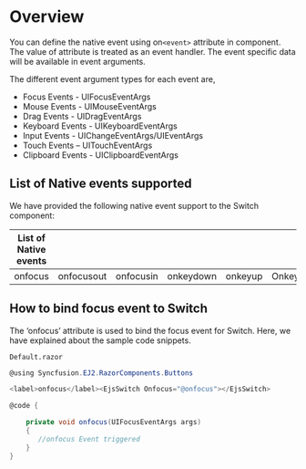 # Overview

You can define the native event using on`<event>` attribute in component. The value of attribute is treated as an event handler. The event specific data will be available in event arguments.

The different event argument types for each event are,

* Focus Events - UIFocusEventArgs
* Mouse Events - UIMouseEventArgs
* Drag Events - UIDragEventArgs
* Keyboard Events - UIKeyboardEventArgs
* Input Events - UIChangeEventArgs/UIEventArgs
* Touch Events – UITouchEventArgs
* Clipboard Events - UIClipboardEventArgs

## List of Native events supported

We have provided the following native event support to the Switch component:

| List of Native events |  |  | | | |
| --- | --- | --- | --- | --- | --- |
|onfocus|onfocusout|onfocusin|onkeydown|onkeyup|Onkeypress|

## How to bind focus event to Switch

The ‘onfocus’ attribute is used to bind the focus event for Switch. Here, we have explained about the sample code snippets.

`Default.razor`

```csharp
@using Syncfusion.EJ2.RazorComponents.Buttons

<label>onfocus</label><EjsSwitch Onfocus="@onfocus"></EjsSwitch>

@code {

    private void onfocus(UIFocusEventArgs args)
    {
       //onfocus Event triggered
    }
}

```
